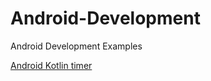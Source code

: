 # Android-Development
 Android Development  Examples
 
 [Android Kotlin timer](https://github.com/murad8al/Android-Development/blob/main/Android%20Kotlin%20timer/Android%20Kotlin%20timer.md)
